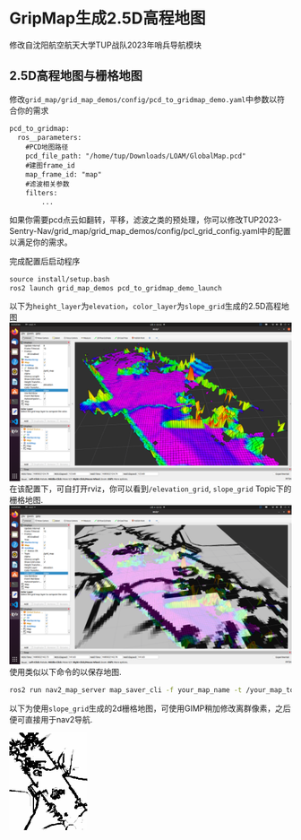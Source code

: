 # GripMap生成2.5D高程地图
修改自沈阳航空航天大学TUP战队2023年哨兵导航模块

## 2.5D高程地图与栅格地图
修改``grid_map/grid_map_demos/config/pcd_to_gridmap_demo.yaml``中参数以符合你的需求
```
pcd_to_gridmap:
  ros__parameters:
    #PCD地图路径
    pcd_file_path: "/home/tup/Downloads/LOAM/GlobalMap.pcd"
    #建图frame_id
    map_frame_id: "map"
    #滤波相关参数
    filters:
        ...
```
如果你需要pcd点云如翻转，平移，滤波之类的预处理，你可以修改TUP2023-Sentry-Nav/grid_map/grid_map_demos/config/pcl_grid_config.yaml中的配置以满足你的需求。

完成配置后启动程序
```
source install/setup.bash
ros2 launch grid_map_demos pcd_to_gridmap_demo_launch
```
以下为`height_layer`为`elevation`，`color_layer`为`slope_grid`生成的2.5D高程地图
<img src="pic/slope_grid_map.png"/>
在该配置下，可自打开rviz，你可以看到`/elevation_grid`, `slope_grid`
Topic下的栅格地图.
<img src="pic/slope_grid_map_2d.png"/>
使用类似以下命令的以保存地图.
```bash
ros2 run nav2_map_server map_saver_cli -f your_map_name -t /your_map_topic_name
```
以下为使用`slope_grid`生成的2d栅格地图，可使用GIMP稍加修改离群像素，之后便可直接用于nav2导航.

<img src="pic/tunnel.png"/>
